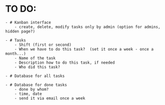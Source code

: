 # TO DO:
    - # Kanban interface
        - create, delete, modify tasks only by admin (option for admins, hidden page?)
    
    - # Tasks
        - Shift (first or second)
        - When we have to do this task?  (set it once a week - once a month...)
        - Name of the task
        - Description how to do this task, if needed
        - Who did this task?
    
    - # Database for all tasks

    - # Database for done tasks
        - done by whom?
        - time, date
        - send it via email once a week
     
